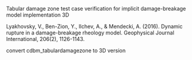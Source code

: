 Tabular damage zone test case verification for implicit damage-breakage model implementation 3D

Lyakhovsky, V., Ben-Zion, Y., Ilchev, A., & Mendecki, A. (2016). Dynamic rupture in a damage-breakage rheology model. Geophysical Journal International, 206(2), 1126-1143.

convert cdbm_tabulardamagezone to 3D version